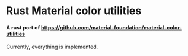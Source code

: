 # Rust Material color utilities

#### A rust port of <https://github.com/material-foundation/material-color-utilities>

Currently, everything is implemented.
